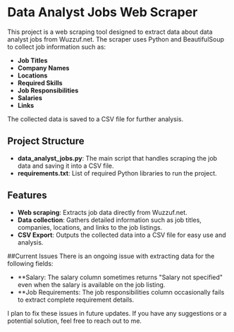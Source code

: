 # Data Analyst Jobs Web Scraper

This project is a web scraping tool designed to extract data about data analyst jobs from Wuzzuf.net. The scraper uses Python and BeautifulSoup to collect job information such as:

- **Job Titles**
- **Company Names**
- **Locations**
- **Required Skills**
- **Job Responsibilities**
- **Salaries**
- **Links**

The collected data is saved to a CSV file for further analysis.

## Project Structure

- **data_analyst_jobs.py**: The main script that handles scraping the job data and saving it into a CSV file.
- **requirements.txt**: List of required Python libraries to run the project.

## Features

- **Web scraping**: Extracts job data directly from Wuzzuf.net.
- **Data collection**: Gathers detailed information such as job titles, companies, locations, and links to the job listings.
- **CSV Export**: Outputs the collected data into a CSV file for easy use and analysis.

##Current Issues
There is an ongoing issue with extracting data for the following fields:

- **Salary: The salary column sometimes returns "Salary not specified" even when the salary is available on the job listing.
- **Job Requirements: The job responsibilities column occasionally fails to extract complete requirement details.
  
I plan to fix these issues in future updates. If you have any suggestions or a potential solution, feel free to reach out to me.
